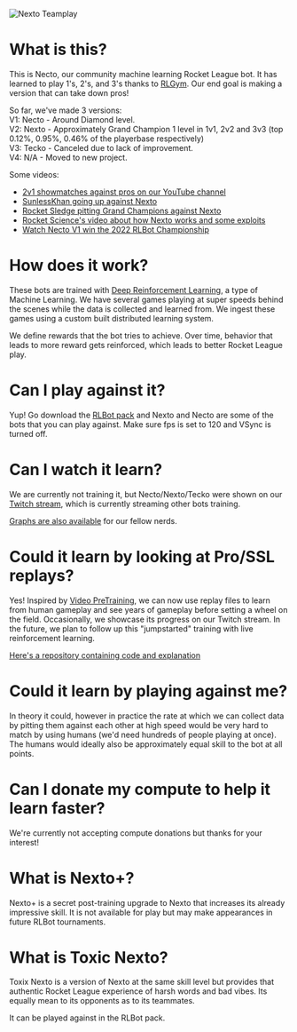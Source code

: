 
![Nexto Teamplay](https://github.com/Rolv-Arild/Necto/blob/master/nectoGifs/nexto-clip.gif)


# What is this?

This is Necto, our community machine learning Rocket League bot. 
It has learned to play 1's, 2's, and 3's thanks to [RLGym](https://github.com/lucas-emery/rocket-league-gym).
Our end goal is making a version that can take down pros!

So far, we've made 3 versions: </br>
V1: Necto - Around Diamond level. </br>
V2: Nexto - Approximately Grand Champion 1 level in 1v1, 2v2 and 3v3 (top 0.12%, 0.95%, 0.46% of the playerbase respectively)  </br>
V3: Tecko - Canceled due to lack of improvement.  </br>
V4: N/A - Moved to new project. </br>

Some videos:
- [2v1 showmatches against pros on our YouTube channel](https://www.youtube.com/c/RLGym/videos)
- [SunlessKhan going up against Nexto](https://www.youtube.com/watch?v=owhz5RSX0go)
- [Rocket Sledge pitting Grand Champions against Nexto](https://www.youtube.com/watch?v=LO4h8djNB50&)
- [Rocket Science's video about how Nexto works and some exploits](https://www.youtube.com/watch?v=jQHt2O0PkCQ&t=518s)
- [Watch Necto V1 win the 2022 RLBot Championship](https://youtu.be/XVIxZA6gFRI)

# How does it work?

These bots are trained with [Deep Reinforcement Learning](https://wiki.pathmind.com/deep-reinforcement-learning), 
a type of Machine Learning. We have several games playing at super speeds behind the scenes while the data is collected and learned from.
We ingest these games using a custom built distributed learning system.

We define rewards that the bot tries to achieve. Over time, behavior that leads to more reward gets reinforced, which leads to 
better Rocket League play.

# Can I play against it? 

Yup! Go download the [RLBot pack](https://rlbot.org/) and Nexto and Necto are some of the bots that you can play against.
 Make sure fps is set to 120 and VSync is turned off.


# Can I watch it learn?

We are currently not training it, but Necto/Nexto/Tecko were shown on our [Twitch stream](https://www.twitch.tv/rlgym), which is currently streaming other bots training.

[Graphs are also available](https://wandb.ai/rolv-arild/necto) for our fellow nerds.


# Could it learn by looking at Pro/SSL replays?

Yes! Inspired by [Video PreTraining](https://arxiv.org/abs/2206.11795), we can now use replay files to learn from human gameplay and see years of gameplay before
setting a wheel on the field. Occasionally, we showcase its progress on our Twitch stream. In the future, we plan to follow up this "jumpstarted" training with live reinforcement learning.

[Here's a repository containing code and explanation](https://www.youtube.com/watch?v=oz5yZc9ULAc)


# Could it learn by playing against me?

In theory it could, however in practice the rate at which we can collect data by pitting them against each other at high speed would be very hard to match by using humans (we'd need hundreds of people playing at once). The humans would ideally also be approximately equal skill to the bot at all points.


# Can I donate my compute to help it learn faster?

We're currently not accepting compute donations but thanks for your interest!


# What is Nexto+?

Nexto+ is a secret post-training upgrade to Nexto that increases its already impressive skill. It is not available for play but may make appearances in future RLBot tournaments.


# What is Toxic Nexto?

Toxix Nexto is a version of Nexto at the same skill level but provides that authentic Rocket League experience of harsh words and bad vibes. Its equally mean to its opponents as to its teammates.

It can be played against in the RLBot pack.




